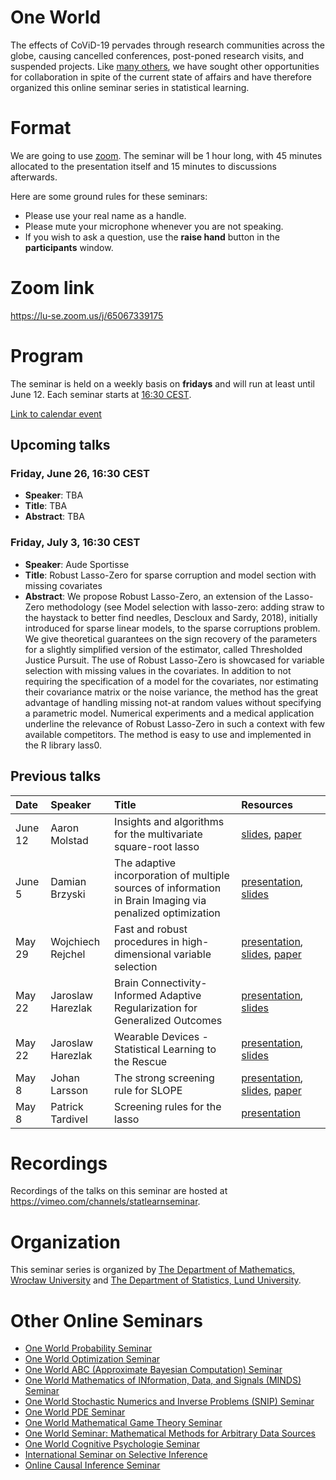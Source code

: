 <script type="text/x-mathjax-config">
  MathJax.Hub.Config({
    tex2jax: {
      inlineMath: [ ['$','$'], ["\\(","\\)"] ],
      processEscapes: true
    }
  });
</script>
<script
  type="text/javascript"
  charset="utf-8"
  src="https://cdn.mathjax.org/mathjax/latest/MathJax.js?config=TeX-AMS-MML_HTMLorMML"
>
</script>
<script
  type="text/javascript"
  charset="utf-8"
  src="https://vincenttam.github.io/javascripts/MathJaxLocal.js"
>
</script>

# One World

The effects of CoViD-19 pervades through research communities across the globe,
causing cancelled conferences, post-poned research visits, and suspended
projects. Like [many others](#other-one-world-seminars), we have sought 
other opportunities for collaboration in spite of the current state of
affairs and have therefore organized this online seminar 
series in statistical learning.

# Format

We are going to use [zoom](https://zoom.us/). The seminar will be 1 hour
long, with 45 minutes allocated to the presentation itself and 15 minutes to
discussions afterwards. 

Here are some ground rules for these seminars:

- Please use your real name as a handle.
- Please mute your microphone whenever you are not speaking.
- If you wish to ask a question, use the **raise hand** button in the
  **participants** window.

# Zoom link

<https://lu-se.zoom.us/j/65067339175>

# Program

The seminar is held on a weekly basis on **fridays** and will run
at least until June 12. Each seminar starts at
[16:30 CEST](https://www.thetimezoneconverter.com/?t=16%3A30%20pm&tz=Warsaw&).

[Link to calendar event](https://lu-se.zoom.us/meeting/u5Etce6rrTIrHdGmDxIUKT33_HsILcrt6Tui/ics?icsToken=98tyKu-trj0tGdecsR6CR_MMAo_oKOnztlhcgqd6kTv9KhV4VlClCcpRG558AsyG)

## Upcoming talks

### Friday, June 26, 16:30 CEST

- **Speaker**: TBA
- **Title**: TBA
- **Abstract**: TBA

### Friday, July 3, 16:30 CEST

- **Speaker**: Aude Sportisse
- **Title**: Robust Lasso-Zero for sparse corruption and model section with missing covariates
- **Abstract**: We propose Robust Lasso-Zero, an extension of the Lasso-Zero methodology (see Model selection with lasso-zero: adding straw to the haystack to better find needles, Descloux and Sardy, 2018), initially introduced for sparse linear models, to the sparse corruptions problem. We give theoretical guarantees on the sign recovery of the parameters for a slightly simplified version of the estimator, called Thresholded Justice Pursuit. The use of Robust Lasso-Zero is showcased for variable selection with missing values in the covariates. In addition to not requiring the specification of a model for the covariates, nor estimating their covariance matrix or the noise variance, the method has the great advantage of handling missing not-at random values without specifying a parametric model. Numerical experiments and a medical application underline the relevance of Robust Lasso-Zero in such a context with few available competitors. The method is easy to use and implemented in the R library lass0.

## Previous talks

| Date    | Speaker           | Title                                                                                                     | Resources                                                                                                                       |     |
| :------ | :---------------- | :-------------------------------------------------------------------------------------------------------- | :------------------------------------------------------------------------------------------------------------------------------ | :-- |
| June 12 | Aaron Molstad     | Insights and algorithms for the multivariate square-root lasso                                            | [slides](slides/200612-molstad.pdf), [paper](https://arxiv.org/pdf/1909.05041)                                                  |     |
| June 5  | Damian Brzyski    | The adaptive incorporation of multiple sources of information in Brain Imaging via penalized optimization | [presentation](https://vimeo.com/427870917), [slides](slides/200605-brzyski.pdf)                                                |     |
| May 29  | Wojchiech Rejchel | Fast and robust procedures in high-dimensional variable selection                                         | [presentation](https://vimeo.com/424316618), [slides](slides/200529-rejchel.pdf), [paper](https://arxiv.org/abs/1905.05876)     |     |
| May 22  | Jaroslaw Harezlak | Brain Connectivity-Informed Adaptive Regularization for Generalized Outcomes                              | [presentation](https://vimeo.com/421641945), [slides](slides/200522-harezlak-brainimaging.pdf)                                  |     |
| May 22  | Jaroslaw Harezlak | Wearable Devices - Statistical Learning to the Rescue                                                     | [presentation](https://vimeo.com/421640615), [slides](slides/200522-harezlak-accelerometry.pdf)                                 |     |
| May 8   | Johan Larsson     | The strong screening rule for SLOPE                                                                       | [presentation](https://vimeo.com/416633997), [slides](slides/200508-johanlarsson.pdf), [paper](http://arxiv.org/abs/2005.03730) |     |
| May 8   | Patrick Tardivel  | Screening rules for the lasso                                                                             | [presentation](https://vimeo.com/416630058)                                                                                     |     |


# Recordings

Recordings of the talks on this seminar are hosted at
<https://vimeo.com/channels/statlearnseminar>.

# Organization

This seminar series is organized by 
[The Department of Mathematics, Wrocław University](https://www.math.uni.wroc.pl) and 
[The Department of Statistics, Lund University](https://stat.lu.se).

# Other Online Seminars

- [One World Probability Seminar](https://www.wim.uni-mannheim.de/doering/one-world/)
- [One World Optimization Seminar](https://owos.univie.ac.at/)
- [One World ABC (Approximate Bayesian Computation) Seminar](https://warwick.ac.uk/fac/sci/statistics/news/upcoming-seminars/abcworldseminar)
- [One World Mathematics of INformation, Data, and Signals (MINDS) Seminar](https://sites.google.com/view/minds-seminar/home)
- [One World Stochastic Numerics and Inverse Problems (SNIP) Seminar](https://www.icms.org.uk/V_SNIPS.php)
- [One World PDE Seminar](https://people.bath.ac.uk/mw2319/owpde/)
- [One World Mathematical Game Theory Seminar](https://gametheorynetwork.com/one-world-game-theory-seminar/)
- [One World Seminar: Mathematical Methods for Arbitrary Data Sources](http://www.nonlocal-methods.eu/oneworld/)
- [One World Cognitive Psychologie Seminar](https://www.sowi.uni-mannheim.de/en/erdfelder/research/one-world-cps/)
- [International Seminar on Selective Inference](https://www.selectiveinferenceseminar.com)
- [Online Causal Inference Seminar](https://sites.google.com/view/ocis/home)

